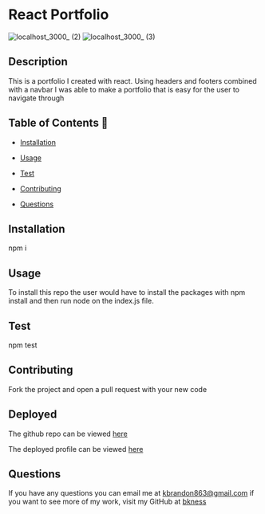 # React Portfolio
 ![localhost_3000_ (2)](https://github.com/bkness/React-Portfolio-Ver2/assets/123907755/dfd54ba6-07e8-4840-934d-4c625d15ba7e)
 ![localhost_3000_ (3)](https://github.com/bkness/React-Portfolio-Ver2/assets/123907755/e8b6e3cf-f0ed-47c5-892d-e5984c946051)


## Description 
This is a portfolio I created with react. Using headers and footers combined with a navbar I was able to make a portfolio that is easy for the user to navigate through

## Table of Contents 📝

- [Installation](#installation)
- [Usage](#usage)
- [Test](#test)
- [Contributing](#contributing)

- [Questions](#questions-📝)

## Installation 
npm i

## Usage
To install this repo the user would have to install the packages with npm install and then run node on the index.js file.

## Test 
npm test

## Contributing
Fork the project and open a pull request with your new code

## Deployed 
The github repo can be viewed [here](https://github.com/bkness/React-Portfolio)

The deployed profile can be viewed [here](https://jazzy-scone-ff682e.netlify.app/)

## Questions
If you have any questions you can email me at kbrandon863@gmail.com if you want to see more of my work, visit my GitHub at [bkness](https://github.com/bkness)

